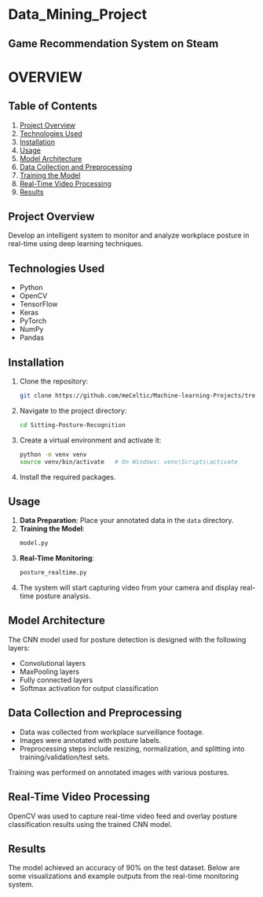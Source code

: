 # Data_Mining_Project
## Game Recommendation System on Steam 

# OVERVIEW

## Table of Contents
1. [Project Overview](#project-overview)
2. [Technologies Used](#technologies-used)
3. [Installation](#installation)
4. [Usage](#usage)
5. [Model Architecture](#model-architecture)
6. [Data Collection and Preprocessing](#data-collection-and-preprocessing)
7. [Training the Model](#training-the-model)
8. [Real-Time Video Processing](#real-time-video-processing)
9. [Results](#results)

## Project Overview
Develop an intelligent system to monitor and analyze workplace posture in real-time using deep learning techniques.

## Technologies Used
- Python
- OpenCV
- TensorFlow
- Keras
- PyTorch
- NumPy
- Pandas

## Installation
1. Clone the repository:
    ```sh
    git clone https://github.com/meCeltic/Machine-learning-Projects/tree/master/Sitting-Posture-Recognition
    ```
2. Navigate to the project directory:
    ```sh
    cd Sitting-Posture-Recognition
    ```
3. Create a virtual environment and activate it:
    ```sh
    python -m venv venv
    source venv/bin/activate   # On Windows: venv\Scripts\activate
    ```
4. Install the required packages.

## Usage
1. **Data Preparation**: Place your annotated data in the `data` directory.
2. **Training the Model**:
    ```sh
    model.py
    ```
3. **Real-Time Monitoring**:
    ```sh
    posture_realtime.py
    ```
4. The system will start capturing video from your camera and display real-time posture analysis.

## Model Architecture
The CNN model used for posture detection is designed with the following layers:
- Convolutional layers
- MaxPooling layers
- Fully connected layers
- Softmax activation for output classification

## Data Collection and Preprocessing
- Data was collected from workplace surveillance footage.
- Images were annotated with posture labels.
- Preprocessing steps include resizing, normalization, and splitting into training/validation/test sets.

Training was performed on annotated images with various postures.

## Real-Time Video Processing
OpenCV was used to capture real-time video feed and overlay posture classification results using the trained CNN model.

## Results
The model achieved an accuracy of 90% on the test dataset. Below are some visualizations and example outputs from the real-time monitoring system.
